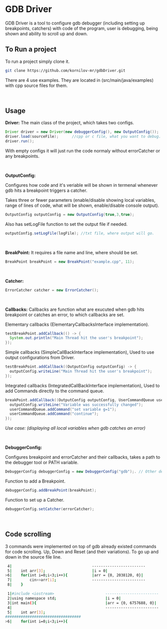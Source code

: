 # GDB Driver

GDB Driver is a tool to configure gdb debugger (including setting up breakpoints, catchers)
with code of the program, user is debugging, being shown and ability to scroll up and down.

## To Run a project

To run a project simply clone it.

```bash
git clone https://github.com/kornilov-mr/gdbDriver.git
```

There are 4 use examples.
They are located in (src/main/java/examples) with cpp source files for them.

<br/>

## Usage

**Driver:**
The main class of the project, which takes two configs.
```java
Driver driver = new Driver(new debuggerConfig(), new OutputConfig());
driver.load(sourceFile);      //cpp or c file, what you want to debug.
driver.run();
```
With empty configs it will just run the code normaly without errorCatcher or any breakpoints.

<br/>

**OutputConfig:**

Configures how code and it's veriable will be shown in termenal whenever gdb hits a breakpoint triggers a catcher.

Takes three or fewer parameters (enable/disable showing local variables, range of lines of code, what will be shown, enable/disable console output).
```java
OutputConfig outputConfig = new OutputConfig(true,3,true);
```

Also has setLogFile function to set the output file if needed.
```java
outputConfig.setLogFile(logFile); //txt file, where output will go.
```

<br/>

**BreakPoint:**
It requires a file name and line, where should be set.
```java
BreakPoint breakPoint = new BreakPoint("example.cpp", 11);
```

<br/>

**Catcher:**
```java
ErrorCatcher catcher = new ErrorCatcher();
```

<br/>

**Callbacks:**
Callbacks are function what are exucuted when gdb hits breakpoint or catches an error, to which callbacks are set.

Elementary callbacks (ElementaryCallbacksInterface implementation).
```java
testBreakPoint.addCallback(() -> {
  System.out.println("Main Thread hit the user's breakpoint");
});
```

Simple callbacks (SimpleCallBackInterface implementation),
Used to use output configurations from Driver.
```java
testBreakPoint.addCallback((OutputConfig outputConfig) -> {
  outputConfig.writeLine("Main Thread hit the user's breakpoint");
});
```

Integrated callbacks (IntegratedCallBackInterface implementation),
Used to add Commands directly to the command queue. 
```java
breakPoint.addCallback((OutputConfig outputConfig, UserCommandQueue userCommandQueue) -> {
  outputConfig.writeLine("Variable was successfully changed");
  userCommandQueue.addCommand("set variable g=1");
  userCommandQueue.addCommand("continue");
});
```
*Use case: (displaying all local variables when gdb catches an error)*

<br/>

**DebuggerConfig:**

Configures breakpoint and errorCatcher and their callbacks, takes a path to the debugger tool or PATH variable.
```java
DebuggerConfig debuggerConfig = new DebuggerConfig("gdb");. // Other degugger than gdb are not implemented
```

Function to add a Breakpoint.
```java
debuggerConfig.addBreakPoint(breakPoint);
```

Function to set up a Catcher.
```java
debuggerConfig.setCatcher(errorCatcher);
```

<br/>

## Code scrolling
3 commands were implemented on top of gdb already existed commands for code scrolling.
Up, Down and Reset (and their variations). 
To go up and down in the source file line.

```bash
 4|                                    ------------------------
 5|    int arr[3];                     |i = 0|
>6|    for(int i=0;i<3;i++){           |arr = {0, 2038120, 0}|
 7|        cin>>arr[i];                ------------------------
 8|    }
```

```bash
 1|#include <iostream>                       ------------------------
 2|using namespace std;                      |i = 0|
 3|int main(){                               |arr = {0, 6757688, 0}|
 4|                                          ------------------------
 5|    int arr[3];
##################################
>6|    for(int i=0;i<3;i++){
```
